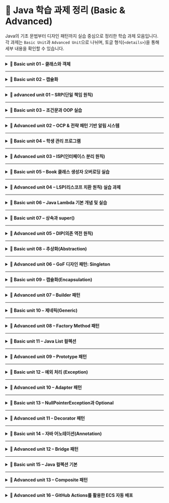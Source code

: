 # 📘 Java 학습 과제 정리 (Basic & Advanced)

Java의 기초 문법부터 디자인 패턴까지 실습 중심으로 정리한 학습 과제 모음입니다.  
각 과제는 `Basic Unit`과 `Advanced Unit`으로 나뉘며, 토글 형식(`<details>`)을 통해 세부 내용을 확인할 수 있습니다.

---

<details>
<summary><strong>📘 Basic unit 01 – 클래스와 객체</strong></summary>

<br>

## 1. 클래스 와 객체

## 🧑‍💻 **과제 개요**

- **주제**: "간단한 도서 관리 시스템(Book Management System)" 만들기

---

## 📚 **과제 상세 내용**

### 1️⃣ 기본 클래스 설계

아래 클래스들을 설계하고 구현합니다.

### ✅ `Book` 클래스

- **필드**
    - `String title`
    - `String author`
    - `String isbn`
    - `boolean isBorrowed`
- **메서드**
    - 생성자
    - `borrowBook()` — 대여 처리
    - `returnBook()` — 반납 처리
    - `toString()` — 책 정보 문자열 반환

---

### ✅ `Member` 클래스

- **필드**
    - `String name`
    - `String memberId`
    - `ArrayList<Book> borrowedBooks`
- **메서드**
    - 생성자
    - `borrow(Book book)` — 책 대여
    - `returnBook(Book book)` — 책 반납
    - `listBorrowedBooks()` — 대여 중인 책 목록 출력

---

### ✅ `Library` 클래스

- **필드**
    - `ArrayList<Book> books`
    - `ArrayList<Member> members`
- **메서드**
    - `addBook(Book book)`
    - `addMember(Member member)`
    - `findBookByTitle(String title)`
    - `listAllBooks()`
    - `listAvailableBooks()`

</details>

---

<details>
<summary><strong>📘 Basic unit 02 – 캡슐화</strong></summary>

<br>

## 🟢 문제 1: 기본 캡슐화 연습

### 💬 문제

`Account` 클래스를 작성하세요.

- **필드** *(모두 private)*
  - `String accountNumber`
  - `String ownerName`
  - `double balance`
- **메서드**
  - `deposit(double amount)` — 입금
  - `withdraw(double amount)` — 출금
  - `printAccountInfo()` — 계좌 정보 출력

### ✅ 요구사항

- 외부에서 `balance` 값을 직접 변경할 수 없도록 하고, 반드시 `deposit()`과 `withdraw()`를 통해서만 변경하도록 설계하세요.
- 잔액이 부족할 때 출금이 불가능하도록 처리하세요.
- 실행해볼 수 있는 `Main` 메소드 (`AccountProcessor` 클래스)를 만드세요.

---

## 🟠 문제 2: 캡슐화 심화

### 💬 문제

`Employee` 클래스를 작성하세요.

- **필드** *(모두 private)*
  - `String name`
  - `double salary`
  - `String department`
- **메서드**
  - 생성자
  - Getter (모든 필드)
  - Setter (`salary`는 Setter 제공하지 않음)
  - `changeDepartment(String newDepartment)` — 부서 변경

### ✅ 요구사항

- `salary`는 외부에서 수정할 수 없도록 하고, 읽기만 가능하게 하세요.
- 부서는 `changeDepartment()` 메서드를 통해서만 변경할 수 있도록 설계하세요.
- 실행해볼 수 있는 `Main` 메소드 (`EmployeeProcessor` 클래스)를 만드세요.

</details>

---

<details>
<summary><strong>📙 advanced unit 01 – SRP(단일 책임 원칙)</strong></summary>

<br>

## 📌 과제 개요

- **목적**: 단일 책임 원칙(Single Responsibility Principle, SRP)을 이해하고 코드에 적용
- **언어**: Java (다른 OOP 언어도 가능)
- **주제**: "리포트 생성 및 출력 프로그램" 개선

---

## 🎯 과제 시나리오

한 회사에서 간단한 보고서(Report)를 작성하고 출력하는 프로그램을 개발했습니다.  
그러나 처음 작성된 코드는 **단일 클래스가 여러 가지 역할**을 동시에 하고 있어 유지보수와 확장에 어려움이 있습니다.

---

## ⚠️ 초기 코드

```java
public class Report {
    private String title;
    private String content;

    public Report(String title, String content) {
        this.title = title;
        this.content = content;
    }

    public void printReport() {
        System.out.println("Title: " + title);
        System.out.println("Content: " + content);
    }

    public void saveToFile(String fileName) {
        try {
            java.io.FileWriter writer = new java.io.FileWriter(fileName);
            writer.write("Title: " + title + "\n");
            writer.write("Content: " + content + "\n");
            writer.close();
        } catch (Exception e) {
            e.printStackTrace();
        }
    }
}
```

---

## 🔍 문제점

* `Report` 클래스가 다음 역할을 **모두** 수행하고 있음:

  * 데이터 관리 (제목, 내용)
  * 보고서 출력
  * 파일 저장
* 이로 인해 **단일 책임 원칙 위배**:

  * 변경 사항이 생길 때마다 **한 클래스에 여러 이유로 수정**이 필요함
  * 출력 방식이 바뀌거나, 저장 방식이 바뀌면 Report 자체를 수정해야 함

</details>

---

<details>
<summary><strong>📘 Basic unit 03 – 조건문과 OOP 실습</strong></summary>

<br>

## 🟢 과제 개요

이 과제에서는 **객체 지향 프로그래밍(OOP)의 기본 개념**과 **조건문**을 함께 연습합니다.  
학생들은 실제 객체를 설계하고, 객체의 속성과 메서드를 작성하며, 조건문을 통해 로직을 제어하는 코드를 작성하게 됩니다.

---

## 🟢 과제 시나리오

여러분은 **온라인 쇼핑몰**의 시스템을 개발하는 개발자입니다.  
쇼핑몰에는 여러 고객(`Customer`)이 있으며, 고객은 **회원 등급에 따라 할인 혜택**을 받습니다.

회원 등급은 다음과 같습니다:

- **BASIC**: 할인 없음
- **SILVER**: 5% 할인
- **GOLD**: 10% 할인

---

## 🟢 요구사항

### 1️⃣ `Customer` 클래스 작성

- **필드(속성)**:
  - `String name`
  - `String grade`
  - `int point`

- **메서드**:
  - `int calculateDiscountPrice(int price)`  
    → 입력받은 상품 가격에서 **회원 등급에 따라 할인된 가격을 반환**합니다.
  - `void showCustomerInfo()`  
    → **고객 이름, 등급, 적립 포인트를 출력**합니다.

---

### 2️⃣ 조건문 사용

- `calculateDiscountPrice()` 메서드 내부에서  
  `if-else` 조건문을 사용하여 등급에 따른 할인률을 계산합니다.

---

## 🟢 추가 과제 (선택)

- `earnPoints(int price)` 메서드를 만들어서  
  → **구매 금액의 1%를 적립 포인트로 추가**하는 기능을 구현하세요.

- 고객 등급에 따라 **추가 포인트를 더 주는 방식으로 확장**해보세요.

예:
- GOLD 등급: 기본 1% + 추가 2% → 총 3% 포인트 적립
- SILVER 등급: 기본 1% + 추가 1% → 총 2% 포인트 적립

</details>

---

<details>
<summary><strong>📙 Advanced unit 02 – OCP & 전략 패턴 기반 알림 시스템</strong></summary>

<br>

## 🧑‍💻 과제 시나리오: 알림(Notification) 시스템 설계

---

### 💡 배경

당신은 한 스타트업의 개발자입니다.  
회사에서는 다양한 방식(이메일, SMS, 앱 푸시 등)으로 사용자에게 알림을 보냅니다.  
기존에는 **이메일 알림만 존재**했지만, 앞으로는 **다양한 알림 방식이 추가될 예정**입니다.

---

## ✅ 단계별 구현

### ✅ 단계 1: 기본 구현

- `Notification` 클래스 작성
  - `send()` 메서드 구현 → `"이메일 전송 완료"` 출력
- `main()` 메서드에서 `Notification` 객체를 생성하고 `send()` 호출
  - 단일 이메일 알림 전송 기능만 포함

---

### ✅ 단계 2: 새로운 요구사항 추가

- 마케팅 팀 요청으로 **SMS 알림 기능을 추가**
- 기존 코드를 **최대한 수정하지 않고** 기능 확장
- 🔑 **힌트**: OCP(Open-Closed Principle) 원칙 적용 → 기존 클래스는 그대로 두고 새로운 클래스를 추가하여 확장

---

### ✅ 단계 3: 인터페이스/추상 클래스 도입

- `Notification` 인터페이스(또는 추상 클래스)를 정의
  - `send()` 메서드 선언
- 하위 구현 클래스 작성:
  - `EmailNotification`
  - `SMSNotification`
- `main()` 메서드에서 `Notification` 타입으로 객체를 생성해 호출
  - → **알림 방식이 유연하게 교체 가능**

---

### ✅ 단계 4: 추가 확장

- `PushNotification` 클래스 추가
- 클라이언트 코드에서 **알림 방식을 조합**하여 여러 방식으로 전송 가능하도록 구현

예:
```java
List<Notification> notifications = List.of(
    new EmailNotification(),
    new SMSNotification(),
    new PushNotification()
);

for (Notification n : notifications) {
    n.send();
}
```

---

### ✅ ✨ 보너스 미션: 전략 패턴(Strategy Pattern) 적용

* 알림 전송 방식을 **전략 패턴으로 설계**
* `NotificationSender` 클래스가 전략(`Notification` 인터페이스 구현체)을 받아서 실행

예:

```java
public class NotificationSender {
    private Notification strategy;

    public NotificationSender(Notification strategy) {
        this.strategy = strategy;
    }

    public void execute() {
        strategy.send();
    }
}
```

* 이렇게 하면 실행 시점에 전략을 바꾸는 유연한 알림 시스템을 만들 수 있습니다.

</details>

---

<details>
<summary><strong>📘 Basic unit 04 – 학생 관리 프로그램</strong></summary>

<br>

## 📝 과제: 학생 관리 프로그램 만들기

---

### 📄 과제 내용

1. `Student` 클래스를 작성하세요.

- **속성**:
  - `String name`
  - `int score`

- **메서드**:
  - `void printInfo()` — 학생의 점수를 출력
  - `boolean getHighScore()` — 점수가 90점 이상이면 true 반환

---

2. `Main` 클래스에서 다음 작업을 수행하세요.

- `Student` 객체 5개 이상 생성
- `ArrayList<Student>`에 추가
- `for` 반복문으로 모든 학생의 정보를 출력

---

3. 평균 점수 구하기

- 모든 학생의 평균 점수를 구하고 출력하세요.

---

4. 🔁 선택 과제 (optional)

- `getHighScore()`를 활용해 90점 이상 학생만 출력하기
- 학생을 **점수 순서대로 정렬**하여 출력하기
- `Scanner`를 사용하여 **사용자로부터 학생 정보 입력받기** 기능 추가

</details>

---

<details>
<summary><strong>📙 Advanced unit 03 – ISP(인터페이스 분리 원칙)</strong></summary>

<br>

## 💡 과제 시나리오

### 🔌 배경

당신은 **스마트 홈 시스템**을 개발 중입니다.  
여러 기기(에어컨, 세탁기, 냉장고, 조명 등)가 하나의 공통 인터페이스를 구현하도록 설계되어 있습니다.

```java
public interface SmartDevice {
    void turnOn();
    void turnOff();
    void setTemperature(int temp);
    void setTimer(int seconds);
    void playMusic(String song);
}
````

---

### ⚠️ 문제점

* 모든 기기에 `setTemperature()`와 `playMusic()` 기능이 필요하지 않음
* 예: **조명은 온도 조절/음악 재생 불필요**
* 따라서 이 인터페이스는 **ISP(Interface Segregation Principle)** 를 위반하고 있음

---

## 🛠️ 과제 내용

### 1️⃣ 기존 인터페이스 분석

* 위 인터페이스가 **왜 ISP를 위반하는지** 이유를 문서화하세요.
* 필요하지 않은 기능을 강제로 구현하게 만드는 것이 왜 문제가 되는지 정리

---

### 2️⃣ 인터페이스 재설계

* 기능별로 **작은 인터페이스**로 분리

예시:

```java
public interface PowerControllable {
    void turnOn();
    void turnOff();
}

public interface TemperatureControllable {
    void setTemperature(int temp);
}

public interface MusicPlayable {
    void playMusic(String song);
}

public interface TimerControllable {
    void setTimer(int seconds);
}
```

---

### 3️⃣ 구체 클래스 구현

아래 세 기기를 구현하고, **필요한 인터페이스만 구현**하도록 작성하세요:

* `Light` 클래스 → `PowerControllable`만 구현
* `AirConditioner` 클래스 → `PowerControllable`, `TemperatureControllable`
* `SmartSpeaker` 클래스 → `PowerControllable`, `MusicPlayable`

> 각 클래스에서 필요 없는 기능을 포함하지 않도록 인터페이스를 분리하여 설계하세요.

</details>

---

<details>
<summary><strong>📘 Basic unit 05 – Book 클래스 생성자 오버로딩 실습</strong></summary>

<br>

## 📘 과제 제목: Book 클래스 만들기

---

### 📌 목적

- 클래스 설계
- 생성자 오버로딩 연습
- 필드 초기화 확인

---

### 🧩 요구 사항

#### ✅ 1. `Book` 클래스 정의

다음과 같은 **필드**를 갖는 `Book` 클래스를 생성하세요:

- `String title` : 책 제목
- `String author` : 저자
- `int price` : 가격

---

#### ✅ 2. 생성자 오버로딩

- **기본 생성자**  
  → 제목, 저자, 가격을 `"제목 없음"`, `"저자 미상"`, `0`으로 초기화

- **매개변수 2개 생성자**  
  → 제목과 저자를 받아 초기화하고 가격은 `0`으로 설정

- **매개변수 3개 생성자**  
  → 모든 필드를 전달받아 초기화

---

#### ✅ 3. 출력용 메서드

- `void printInfo()` 메서드를 작성하세요.  
  → 다음 형식으로 출력되도록 구현:
```

제목: OOO / 저자: OOO / 가격: OOO원

````

</details>

---

<details>
<summary><strong>📙 Advanced unit 04 – LSP(리스코프 치환 원칙) 실습 과제</strong></summary>

<br>

## ✨ 실습 과제

---

### ✅ 문제 1: `Rectangle`과 `Square` 설계하기

1. `Shape`라는 추상 클래스를 작성하세요.

- 추상 메서드: `int getArea()`

2. `Rectangle` 클래스를 작성하세요.

- 속성: `width`, `height`
- 메서드:
  - `setWidth(int width)`
  - `setHeight(int height)`
  - `getArea()`

3. `Square` 클래스를 작성하세요.

- `Rectangle` 클래스를 **상속**
- `setWidth()`와 `setHeight()`를 **재정의**
  - 항상 **가로 = 세로**가 되도록 설정

4. `Main` 클래스에서 실험 코드 작성:

```java
Rectangle rect = new Square();
rect.setWidth(5);
rect.setHeight(10);
System.out.println(rect.getArea());
````

* ❓ 예상한 넓이와 실제 출력된 넓이가 왜 다른지 설명하세요.

---

### ✅ 문제 2: LSP 위반 분석하기

* 위 코드에서 발생한 문제를 **분석**하세요.
* ❓ `Square`가 `Rectangle`을 상속받으면 안 되는 이유는?
* ❓ 리스코프 치환 원칙(LSP)의 관점에서 **위반된 부분은 무엇인가요?**

---

### ✅ 문제 3: 설계를 개선하기

* `Square`가 `Rectangle`을 **상속받지 않도록 변경**

* `Rectangle`, `Square` 모두 **`Shape`를 직접 상속**하도록 변경

* 각각의 클래스에서 `getArea()`를 올바르게 구현

* `Main` 클래스에서 `Shape[]` 또는 `List<Shape>`에
  `Rectangle`, `Square` 객체를 담고 **반복문으로 넓이 출력**

* ❓ 개선된 설계가 어떻게 **LSP를 만족**하게 되었는지 설명하세요.

</details>

---

<details>
<summary><strong>📘 Basic unit 06 – Java Lambda 기본 개념 및 실습</strong></summary>

<br>

## 💡 Java Lambda란?

**람다(Lambda Expression)**는 간단한 "익명 함수"를 표현하는 문법입니다.  
Java 8부터 도입되었으며, 주로 아래의 목적을 위해 사용됩니다:

- 불필요한 익명 클래스 제거
- 코드 간결화
- 컬렉션/스트림 처리 간편화

---

## ✍️ 기본 문법

```java
(매개변수) -> { 실행문 }
````

### ✅ 예제 1: 간단한 함수

```java
(x, y) -> x + y
```

### ✅ 예제 2: 매개변수 하나

```java
n -> n * n
```

(괄호 생략 가능)

### ✅ 예제 3: 블록 형태

```java
(x, y) -> {
    int sum = x + y;
    return sum;
}
```

---

## 🧩 클래스 vs Lambda 비교

### <클래스 방식>

```java
public class Calculator {
    public static int add(int x, int y) {
        return x + y;
    }

    public static void main(String[] args) {
        int result = add(5, 3);
        System.out.println("5 + 3 = " + result);
    }
}
```

### \<Lambda 방식>

```java
import java.util.function.BiFunction;

public class Calculator {
    public static void main(String[] args) {
        BiFunction<Integer, Integer, Integer> add = (x, y) -> x + y;

        int result = add.apply(5, 3);
        System.out.println("5 + 3 = " + result);
    }
}
```

---

## ✅ 함수형 인터페이스

람다는 반드시 **함수형 인터페이스**와 함께 사용됩니다.

> 함수형 인터페이스: 추상 메서드가 **하나만 있는** 인터페이스
> 예: `Runnable`, `Comparator<T>`, `Function<T, R>`, `Predicate<T>`, ...

### Runnable 예제

```java
Runnable run = () -> System.out.println("Hello Lambda!");
run.run();
```

### Comparator 예제

```java
Comparator<Integer> comp = (a, b) -> a - b;
int result = comp.compare(5, 3);  // 출력: 2
```

---

## 💬 Stream과 함께 사용

```java
List<String> list = List.of("apple", "banana", "orange");

list.stream()
    .filter(s -> s.contains("a"))
    .forEach(s -> System.out.println(s));
```

---

## ✅ 문법 축약 규칙

* 매개변수 하나면 괄호 생략 가능
* 실행문 하나면 중괄호 `{}` 생략 가능
* `return`도 생략 가능

### 예시 (비교):

```java
// 익명 클래스 방식
Comparator<String> comp = new Comparator<String>() {
    public int compare(String a, String b) {
        return a.compareTo(b);
    }
};

// 람다식
Comparator<String> comp = (a, b) -> a.compareTo(b);
```

---

## 🧩 함수형 인터페이스 예시

```java
@FunctionalInterface
interface MyFunction {
    int doSomething(int x, int y);
}

// 사용 예
MyFunction add = (a, b) -> a + b;
System.out.println(add.doSomething(3, 4));  // 출력: 7
```

---

## 🧰 주요 함수형 인터페이스 (java.util.function)

| 인터페이스             | 메서드 시그니처              | 설명                      |
| ----------------- | --------------------- | ----------------------- |
| Function\<T, R>   | `R apply(T t)`        | 입력 T → 출력 R             |
| Consumer<T>       | `void accept(T t)`    | 입력만 있고 출력 없음            |
| Supplier<T>       | `T get()`             | 입력 없이 T를 반환             |
| Predicate<T>      | `boolean test(T t)`   | 조건 판별                   |
| UnaryOperator<T>  | `T apply(T t)`        | T → T (Function 특수화)    |
| BinaryOperator<T> | `T apply(T t1, T t2)` | T, T → T (Function 특수화) |

---

## 🧪 실습 예제

### ✅ 1. Runnable - 쓰레드 실행 간단화

```java
public class LambdaExample1 {
    public static void main(String[] args) {
        Runnable r1 = new Runnable() {
            public void run() {
                System.out.println("Thread 1 실행");
            }
        };

        Runnable r2 = () -> System.out.println("Thread 2 실행");

        new Thread(r1).start();
        new Thread(r2).start();
    }
}
```

---

### ✅ 2. Comparator - 리스트 정렬

```java
import java.util.*;

public class LambdaExample2 {
    public static void main(String[] args) {
        List<String> names = Arrays.asList("Kim", "Lee", "Park", "Choi");

        names.sort((a, b) -> a.length() - b.length());

        names.forEach(System.out::println);
    }
}
```

---

### ✅ 3. Consumer - forEach로 출력

```java
import java.util.function.Consumer;
import java.util.Arrays;
import java.util.List;

public class LambdaExample3 {
    public static void main(String[] args) {
        List<Integer> nums = Arrays.asList(10, 20, 30);

        Consumer<Integer> printNum = n -> System.out.println("값: " + n);

        nums.forEach(printNum);
    }
}
```

---

### ✅ 4. Predicate - 조건 필터링

```java
import java.util.function.Predicate;
import java.util.Arrays;
import java.util.List;

public class LambdaExample4 {
    public static void main(String[] args) {
        List<String> names = Arrays.asList("apple", "banana", "avocado", "grape");

        Predicate<String> startsWithA = s -> s.startsWith("a");

        names.stream()
            .filter(startsWithA)
            .forEach(System.out::println); // 출력: apple, avocado
    }
}
```

---

### ✅ 5. Function - 변환 후 출력

```java
import java.util.function.Function;
import java.util.Arrays;
import java.util.List;

public class LambdaExample5 {
    public static void main(String[] args) {
        List<String> list = Arrays.asList("one", "two", "three");

        Function<String, Integer> lengthFunction = s -> s.length();

        list.stream()
            .map(lengthFunction)
            .forEach(System.out::println); // 출력: 3, 3, 5
    }
}
```

---

## ⚠️ 주의사항

* 람다는 반드시 추상 메서드가 **1개뿐인 인터페이스(@FunctionalInterface)** 에서만 사용 가능
* 상태 없는(stateless) 방식으로 사용하는 것이 바람직
* Checked Exception은 람다 내부에서 반드시 **try-catch 처리하거나 throws** 해야 함

</details>

---

<details>
<summary><strong>📘 Basic unit 07 – 상속과 super()</strong></summary>

<br>

## 📁 예제 구조 요약

- **부모 클래스**: `Person`
- **자식 클래스 1**: `Student`
- **자식 클래스 2**: `Worker`
- 메인 클래스에서 각 객체를 생성하고, 상속된 메서드와 고유 메서드를 호출

---

## 💡 클래스 설계

### 1. `Person` 클래스 (부모)

```java
public class Person {
    String name;
    int age;

    public Person(String name, int age) {
        this.name = name;
        this.age = age;
    }

    public void introduce() {
        System.out.println("안녕하세요, 저는 " + name + "이고 나이는 " + age + "살입니다.");
    }
}
```

---

### 2. `Student` 클래스 (자식)

```java
public class Student extends Person {
    String school;

    public Student(String name, int age, String school) {
        super(name, age); // 부모 생성자 호출
        this.school = school;
    }

    public void study() {
        System.out.println(name + "은(는) " + school + "에서 공부하고 있습니다.");
    }
}
```

---

### 3. `Worker` 클래스 (자식)

```java
public class Worker extends Person {
    String company;

    public Worker(String name, int age, String company) {
        super(name, age);
        this.company = company;
    }

    public void work() {
        System.out.println(name + "은(는) " + company + "에서 일하고 있습니다.");
    }
}
```

---

### 4. `Main` 클래스에서 객체 생성 및 실행

```java
public class Main {
    public static void main(String[] args) {
        Student s = new Student("지민", 20, "서울대학교");
        Worker w = new Worker("민수", 30, "카카오");

        s.introduce(); // Person 클래스 메서드
        s.study();     // Student 클래스 메서드

        System.out.println();

        w.introduce(); // Person 클래스 메서드
        w.work();      // Worker 클래스 메서드
    }
}
```

---

## 🖥️ 실행 결과

```bash
안녕하세요, 저는 지민이고 나이는 20살입니다.
지민은(는) 서울대학교에서 공부하고 있습니다.

안녕하세요, 저는 민수이고 나이는 30살입니다.
민수은(는) 카카오에서 일하고 있습니다.
```

---

## 🎯 연습 포인트

* `super()`를 통한 생성자 호출
* 상속된 메서드(`introduce`) 사용
* 자식 클래스 고유 메서드 호출
* 객체 다형성 연습 (업캐스팅/다운캐스팅 추가 가능)

</details>

---


<details>
<summary><strong>📙 Advanced unit 05 – DIP(의존 역전 원칙)</strong></summary>

<br>

# 📘 DIP 과제 : 결제 시스템 설계

---

## 🎯 과제 목표

- DIP(Dependency Inversion Principle)를 통해 결제 시스템의 유연성과 확장성을 확보한다.
- 추상화된 인터페이스를 중심으로 고수준 모듈이 저수준 모듈에 의존하지 않도록 설계한다.
- DIP를 통해 **“카드 → 계좌 → 포인트” 등 다양한 결제 수단을 플러그인처럼 교체 가능하게** 설계해본다.

---

## 🧾 과제 시나리오

당신은 쇼핑몰의 **결제 시스템**을 개발하고 있습니다. 기본적으로 **신용카드 결제**를 지원하며, 추후에 **계좌이체, 포인트 결제, 가상화폐 결제** 등을 추가할 수 있어야 합니다.

---

## ❌ Step 1: DIP를 위반한 결제 시스템 작성

```java
public class CardPayment {
    public void pay(int amount) {
        System.out.println("카드로 " + amount + "원 결제합니다.");
    }
}

public class OrderService {
    private CardPayment cardPayment = new CardPayment();

    public void checkout(int amount) {
        cardPayment.pay(amount);
    }
}
```

### 🔍 문제점

* `OrderService`는 `CardPayment`에 직접 의존하므로 다른 결제수단으로 확장하거나 교체하기 어려움
* DIP 위반 구조

---

## ✅ Step 2: DIP 적용하여 리팩토링

### 리팩토링 요구사항

1. **`Payment` 인터페이스**를 생성하세요.
2. `CardPayment`, `BankTransfer`, `PointPayment` 클래스는 `Payment` 인터페이스를 구현하도록 하세요.
3. `OrderService`는 `Payment` 인터페이스에만 의존하도록 변경하고, 생성자 주입을 통해 의존성을 주입받도록 하세요.

### 기대 예시

```java
public interface Payment {
    void pay(int amount);
}

public class CardPayment implements Payment {
    public void pay(int amount) {
        System.out.println("카드로 " + amount + "원 결제합니다.");
    }
}

public class PointPayment implements Payment {
    public void pay(int amount) {
        System.out.println("포인트로 " + amount + "원 결제합니다.");
    }
}

public class OrderService {
    private final Payment payment;

    public OrderService(Payment payment) {
        this.payment = payment;
    }

    public void checkout(int amount) {
        payment.pay(amount);
    }
}
```

---

## 🧪 Step 3: 테스트 코드

```java
public class Main {
    public static void main(String[] args) {
        Payment card = new CardPayment();
        Payment point = new PointPayment();

        OrderService order1 = new OrderService(card);
        order1.checkout(10000);

        OrderService order2 = new OrderService(point);
        order2.checkout(5000);
    }
}
```

</details>

---

<details>
<summary><strong>📘 Basic unit 08 – 추상화(Abstraction)</strong></summary>

<br>

## 🧠 추상화(Abstraction)란?

### 📌 개념

**추상화란** 복잡한 내부 구현을 숨기고, **중요한 기능만을 외부에 드러내는 객체지향 설계 원칙**입니다.  
사용자는 *어떻게 동작하는지*보다는 *무엇을 할 수 있는지*에 집중할 수 있게 됩니다.

> "무엇을 할 수 있는지 정의하고, 어떻게 동작하는지는 숨긴다."

### 📎 Java에서 추상화 구현 방법

1. **추상 클래스 (`abstract class`)** – 일부 구현 가능, 상속 후 확장
2. **인터페이스 (`interface`)** – 구현 없이 계약(기능 정의)만, 다중 구현 가능

---

## ✅ 추상 클래스 예시

```java
abstract class Animal {
    abstract void makeSound();

    void sleep() {
        System.out.println("Animal is sleeping...");
    }
}

class Dog extends Animal {
    @Override
    void makeSound() {
        System.out.println("Woof!");
    }
}
````

---

## ✅ 인터페이스 예시

```java
interface Flyable {
    void fly();
}

class Airplane implements Flyable {
    @Override
    public void fly() {
        System.out.println("Airplane is flying!");
    }
}
```

---

## 🧪 추상화의 장점

| 장점      | 설명                        |
| ------- | ------------------------- |
| 코드 구조화  | 인터페이스를 통한 일관된 규약 제공       |
| 유지보수성   | 구현체만 교체하면 기능 확장 가능        |
| 다형성과 결합 | 다양한 구현체를 동일한 방식으로 다룰 수 있음 |

---

## 💻 코딩 과제

### 🎯 과제 1: `Shape` 추상 클래스

```java
abstract class Shape {
    abstract double area();
}

class Rectangle extends Shape {
    private double width;
    private double height;

    Rectangle(double w, double h) {
        this.width = w;
        this.height = h;
    }

    double area() {
        return width * height;
    }
}

class Circle extends Shape {
    private double radius;

    Circle(double r) {
        this.radius = r;
    }

    double area() {
        return Math.PI * radius * radius;
    }
}

public class Main {
    public static void main(String[] args) {
        Shape s1 = new Rectangle(4, 5);
        Shape s2 = new Circle(3);

        System.out.println(s1.area());
        System.out.println(s2.area());
    }
}
```

---

### 🎯 과제 2: `Payment` 인터페이스

```java
interface Payment {
    void pay(int amount);
}

class CreditCardPayment implements Payment {
    public void pay(int amount) {
        System.out.println("Credit card paid: " + amount);
    }
}

class KakaoPay implements Payment {
    public void pay(int amount) {
        System.out.println("KakaoPay paid: " + amount);
    }
}

public class Main {
    public static void main(String[] args) {
        Payment method;

        method = new CreditCardPayment();
        method.pay(5000);

        method = new KakaoPay();
        method.pay(7000);
    }
}
```

---

## 🔚 정리

* **추상화는 중요한 것만 외부에 보여줌**
* **추상 클래스는 공통 로직 + 템플릿 제공**
* **인터페이스는 동작 계약을 정의하고 구현은 다양한 방식으로 가능**

</details>

---

<details>
<summary><strong>📙 Advanced unit 06 – GoF 디자인 패턴: Singleton</strong></summary>

<br>

## 📖 GoF 디자인 패턴이란?

GoF(Gang of Four) 디자인 패턴은 소프트웨어 설계에서 자주 반복되는 문제를 해결하기 위한 **23가지 설계 패턴**을 체계화한 것입니다.

> 출처: 『Design Patterns: Elements of Reusable Object-Oriented Software (1994)』

---

## 🧱 패턴 분류

### 1. 생성(Creational) 패턴
- Singleton, Factory Method, Abstract Factory, Builder, Prototype

### 2. 구조(Structural) 패턴
- Adapter, Bridge, Composite, Decorator, Facade, Flyweight, Proxy

### 3. 행위(Behavioral) 패턴
- Observer, Strategy, Command, Iterator, Mediator, Memento, State, Template Method, Chain of Responsibility, Visitor, Interpreter

---

## 🧭 Singleton 패턴이란?

### 🔹 정의
- 하나의 인스턴스만 생성하고, 어디서든 동일한 객체를 사용할 수 있도록 보장하는 패턴

### 🔹 사용 예
- 설정 관리, 로그 시스템, DB 연결 관리, 캐시 등

---

## ✅ 1. Lazy Initialization (기본 구현)

```java
public class Singleton {
    private static Singleton instance;

    private Singleton() {}

    public static Singleton getInstance() {
        if (instance == null) {
            instance = new Singleton();
        }
        return instance;
    }
}
````

⚠️ 멀티스레드 환경에서는 인스턴스가 2개 생성될 수 있음

---

## ✅ 2. Synchronized 방식

```java
public class Singleton {
    private static Singleton instance;

    private Singleton() {}

    public static synchronized Singleton getInstance() {
        if (instance == null) {
            instance = new Singleton();
        }
        return instance;
    }
}
```

✅ 스레드 안전 / ⚠️ 성능 저하 우려

---

## ✅ 3. Double-Checked Locking

```java
public class Singleton {
    private static volatile Singleton instance;

    private Singleton() {}

    public static Singleton getInstance() {
        if (instance == null) {
            synchronized(Singleton.class) {
                if (instance == null) {
                    instance = new Singleton();
                }
            }
        }
        return instance;
    }
}
```

✅ 성능 + 스레드 안전 모두 만족
🔍 `volatile`: 중간 생성 상태에서 노출 방지

---

## ✅ 4. 내부 정적 클래스 (Lazy Holder Idiom)

```java
public class Singleton {
    private Singleton() {}

    private static class Holder {
        private static final Singleton INSTANCE = new Singleton();
    }

    public static Singleton getInstance() {
        return Holder.INSTANCE;
    }
}
```

✅ 가장 안전하고 효율적인 방식
✅ Lazy Loading, 성능 우수

---

## 🧪 테스트 코드

```java
public class Main {
    public static void main(String[] args) {
        Singleton a = Singleton.getInstance();
        Singleton b = Singleton.getInstance();

        System.out.println(a == b);  // true
    }
}
```

---

## 🔚 요약

| 방식                     | 스레드 안전 | 성능 | 권장 여부 |
| ---------------------- | ------ | -- | ----- |
| Lazy 초기화               | ❌      | ✅  | ❌     |
| synchronized 메서드       | ✅      | ❌  | ⚠️    |
| Double-Checked Locking | ✅      | ✅  | ✅     |
| 내부 정적 클래스              | ✅      | ✅  | ✅👍   |

</details>

---

<details>
<summary><strong>📘 Basic unit 09 – 캡슐화(Encapsulation)</strong></summary>

<br>

## 🔐 캡슐화(Encapsulation)란?

### ✅ 정의

Java에서 **캡슐화**는 클래스의 **필드(멤버 변수)**를 `private`으로 선언하여 **외부에서 직접 접근하지 못하게 막고**, **public getter/setter 메서드**를 통해 간접적으로 접근하도록 만드는 것을 말합니다.

> ➤ 핵심은 "정보 은닉 (Information Hiding)"  
> ➤ 데이터를 보호하고, 객체가 스스로 자신의 상태를 관리하도록 합니다.

---

## 🧪 실습 예제: `Student` 클래스 만들기

### 🎯 목표

- 필드에 직접 접근하지 않고 메서드로만 접근하도록 설계
- 유효성 검사 포함한 setter 메서드 활용

### 📄 `Student.java`

```java
public class Student {
    private String name;
    private int score;

    public Student(String name, int score) {
        this.name = name;
        setScore(score);
    }

    public String getName() {
        return name;
    }

    public int getScore() {
        return score;
    }

    public void setScore(int score) {
        if (score >= 0 && score <= 100) {
            this.score = score;
        } else {
            System.out.println("점수는 0 ~ 100 사이여야 합니다.");
        }
    }

    public void printInfo() {
        System.out.println("이름: " + name + ", 점수: " + score);
    }
}
````

---

### 📄 `Main.java`

```java
public class Main {
    public static void main(String[] args) {
        Student s1 = new Student("홍길동", 85);
        s1.printInfo();

        s1.setScore(95);
        s1.printInfo();

        s1.setScore(150);  // 유효성 검사 실패
    }
}
```

---

## 🔍 요약 정리

| 항목              | 설명            |
| --------------- | ------------- |
| `private`       | 외부에서 직접 접근 방지 |
| `getter/setter` | 안전한 접근 수단 제공  |
| 유효성 검사          | 무결성 유지 가능     |
| `printInfo()`   | 외부 출력 메서드 제공  |

---

## 🧩 연습 과제

1. `grade` 필드를 추가하고 1\~6만 허용하도록 설정
2. 점수를 기준으로 `"A"`, `"B"`, `"C"` 등의 등급을 반환하는 `getGradeLevel()` 메서드 작성
3. 여러 학생을 리스트에 담고 반복 출력

</details>

---

<details>
<summary><strong>📙 Advanced unit 07 – Builder 패턴</strong></summary>

<br>

## 🧱 Builder 디자인 패턴이란?

### ✅ 정의

**Builder 패턴**은 복잡한 객체의 생성 과정을 단계별로 분리하여,  
**객체 생성 로직을 캡슐화**하고 **가독성과 유연성**을 향상시키는 생성(Creational) 디자인 패턴입니다.

---

## 🎯 사용 시점

- 생성자의 매개변수가 많을 때 (가독성 저하 방지)
- 선택 필드가 다양하게 조합될 수 있을 때
- 불변 객체를 생성하고 싶을 때

---

## 📦 예제: `User` 클래스 Builder 적용

```java
public class User {
    private final String name;
    private final String email;
    private final int age;
    private final String address;

    private User(UserBuilder builder) {
        this.name = builder.name;
        this.email = builder.email;
        this.age = builder.age;
        this.address = builder.address;
    }

    public static class UserBuilder {
        private final String name;
        private final String email;
        private int age;
        private String address;

        public UserBuilder(String name, String email) {
            this.name = name;
            this.email = email;
        }

        public UserBuilder age(int age) {
            this.age = age;
            return this;
        }

        public UserBuilder address(String address) {
            this.address = address;
            return this;
        }

        public User build() {
            return new User(this);
        }
    }
}
````

---

### 🚀 사용 예

```java
public class Main {
    public static void main(String[] args) {
        User user1 = new User.UserBuilder("홍길동", "hong@example.com")
                            .age(30)
                            .address("서울시 강남구")
                            .build();

        System.out.println(user1.getName());
        System.out.println(user1.getEmail());
    }
}
```

---

## 🧠 Builder 패턴의 장점

| 장점       | 설명              |
| -------- | --------------- |
| 가독성      | 메서드 체이닝으로 읽기 쉬움 |
| 불변성      | 생성 후 변경 불가      |
| 선택 필드 처리 | 필수/선택 필드 구분 가능  |
| 오버로딩 해결  | 매개변수 수 증가 문제 해소 |

---

## 🧪 Builder 패턴 실습 과제

### 🟢 과제 1: `Computer` 클래스

* 필수: `cpu`, `ram`
* 선택: `storage`, `graphicsCard`, `wifiEnabled`

```java
Computer comp = new Computer.Builder("Intel i7", "16GB")
                    .storage("1TB SSD")
                    .graphicsCard("RTX 4060")
                    .wifiEnabled(true)
                    .build();
```

---

### 🔴 과제 2: `Meal` 클래스

* 필수: `mainDish`, `calories`
* 선택: `sideDish`, `drink`, `dessert`, `note`
* `describe()` 메서드로 출력

```java
Meal breakfast = new Meal.Builder("오트밀", 350)
                      .sideDish("바나나")
                      .drink("두유")
                      .note("아침은 포만감 위주")
                      .build();

breakfast.describe();
```

---

## 📌 참고 팁

* Lombok의 `@Builder`도 가능하지만 직접 구현 추천
* 실무에서 자주 사용됨 (특히 DTO, 설정 객체 등)

</details>

---

<details>
<summary><strong>📘 Basic unit 10 – 제네릭(Generic)</strong></summary>

<br>

## 📌 1. 제네릭이란?

> 클래스나 메서드를 정의할 때 사용할 데이터 타입을 고정하지 않고, 사용하는 시점에서 타입을 지정할 수 있는 기능

```java
List<String> list = new ArrayList<>();
````

* `List`는 제네릭 인터페이스
* `String`은 타입 매개변수 (Type Parameter)

---

## 🎯 2. 제네릭을 사용하는 이유

| 목적        | 설명                        |
| --------- | ------------------------- |
| 타입 안전성 보장 | 컴파일 시 타입 오류 방지            |
| 형변환 제거    | Object → (String) 캐스팅 불필요 |
| 재사용성 향상   | 다양한 타입을 하나의 코드로 처리 가능     |

---

## 🧪 3. 제네릭 클래스 예제

```java
public class Box<T> {
    private T item;
    public void set(T item) { this.item = item; }
    public T get() { return item; }
}
```

```java
Box<String> box = new Box<>();
box.set("Hello");
String value = box.get();  // 형변환 없이 사용 가능
```

---

## 🧪 4. 제네릭 메서드 예제

```java
public class Util {
    public static <T> void print(T value) {
        System.out.println(value);
    }
}
```

```java
Util.print("Hello");
Util.print(123);
```

---

## ⚙️ 5. 제네릭 와일드카드

| 구문              | 의미                  |
| --------------- | ------------------- |
| `<?>`           | 어떤 타입이든 허용          |
| `<? extends T>` | T의 하위 타입 허용 (상한 제한) |
| `<? super T>`   | T의 상위 타입 허용 (하한 제한) |

```java
public void printNumbers(List<? extends Number> list) { ... }
public void addIntegers(List<? super Integer> list) { ... }
```

---

## ✅ 6. 제네릭 제한사항

* 기본형 타입 사용 불가 (`List<int>` ❌ → `List<Integer>`)
* static 필드에 타입 매개변수 사용 불가
* 타입 정보는 런타임에 소거 (Type Erasure)
* `instanceof`에서 타입 매개변수 비교 불가

---

## 📚 7. 실제 컬렉션 사용 예

```java
List<String> names = new ArrayList<>();
Map<String, Integer> scores = new HashMap<>();
```

---

## 💡 8. 제네릭과 상속

```java
List<Dog> dogList = new ArrayList<>();
List<Animal> animalList = dogList; // ❌

List<? extends Animal> animalList = dogList; // ✅
```

---

## 🧾 9. 정리표

| 문법                 | 의미                 |
| ------------------ | ------------------ |
| `class Box<T>`     | 제네릭 클래스 정의         |
| `<T> T getValue()` | 제네릭 메서드 정의         |
| `<?>`              | Unbounded wildcard |
| `<? extends T>`    | 상한 제한              |
| `<? super T>`      | 하한 제한              |

---

## ✅ 1단계: 제네릭 클래스 연습

```java
public class Box<T> {
    private T item;
    public void set(T item) { this.item = item; }
    public T get() { return item; }
}

public class Main {
    public static void main(String[] args) {
        Box<String> strBox = new Box<>();
        strBox.set("Hello");
        System.out.println(strBox.get());

        Box<Integer> intBox = new Box<>();
        intBox.set(123);
        System.out.println(intBox.get());
    }
}
```

---

## ✅ 2단계: 제네릭 메서드 연습

```java
public class Util {
    public static <T> void printAll(T[] arr) {
        for (T element : arr) {
            System.out.println(element);
        }
    }
}

public class Main {
    public static void main(String[] args) {
        String[] names = {"Alice", "Bob"};
        Integer[] nums = {1, 2, 3};
        Util.printAll(names);
        Util.printAll(nums);
    }
}
```

---

## ✅ 3단계: 와일드카드 연습

```java
class Animal {
    public void sound() {
        System.out.println("동물이 소리를 냅니다.");
    }
}

class Dog extends Animal {
    public void sound() {
        System.out.println("멍멍!");
    }
}

class Cat extends Animal {
    public void sound() {
        System.out.println("야옹~");
    }
}

public class AnimalPrinter {
    public static void printAnimalList(List<? extends Animal> list) {
        for (Animal a : list) {
            a.sound();
        }
    }
}

public class Main {
    public static void main(String[] args) {
        List<Dog> dogs = List.of(new Dog(), new Dog());
        List<Cat> cats = List.of(new Cat());
        AnimalPrinter.printAnimalList(dogs);
        AnimalPrinter.printAnimalList(cats);
    }
}
```

---

## ✅ 4단계: 제네릭 + 인터페이스 활용

```java
interface Product {
    double getPrice();
}

class Book implements Product {
    public double getPrice() { return 12000.0; }
}

class Phone implements Product {
    public double getPrice() { return 999000.0; }
}

class PriceCalculator {
    public static <T extends Product> double calculateTotal(List<T> list) {
        double total = 0;
        for (T item : list) {
            total += item.getPrice();
        }
        return total;
    }
}

public class Main {
    public static void main(String[] args) {
        List<Book> books = List.of(new Book(), new Book());
        List<Phone> phones = List.of(new Phone());
        System.out.println("총 책 가격: " + PriceCalculator.calculateTotal(books));
        System.out.println("총 폰 가격: " + PriceCalculator.calculateTotal(phones));
    }
}
```

</details>

---

<details>
<summary><strong>📙 Advanced unit 08 – Factory Method 패턴</strong></summary>

<br>

## 🧠 Factory Method 패턴이란?

> 객체 생성을 서브클래스에 위임하는 디자인 패턴  
> 상위 클래스는 객체가 **무엇인지 모른 채**, 하위 클래스에서 생성 책임을 맡습니다.

---

## 🎯 사용 목적

| 목적             | 설명 |
|------------------|------|
| 객체 생성의 유연성 | 새로운 객체를 쉽게 생성할 수 있음 |
| DIP 준수         | 상위 클래스가 하위 구현에 의존하지 않음 |
| OCP 준수         | 기존 코드를 변경하지 않고 기능 확장 가능 |

---

## 📦 구조 구성 요소

```java
Product                // 제품 인터페이스
ConcreteProduct        // 실제 제품 구현체
Creator                // 팩토리 추상 클래스
ConcreteCreator        // 팩토리 구현체
````

---

## ✅ 실전 예제: 결제 시스템

### 1. `Payment` 인터페이스

```java
public interface Payment {
    void pay(int amount);
}
```

---

### 2. 구체 결제 클래스

```java
public class CardPayment implements Payment {
    public void pay(int amount) {
        double fee = amount * 0.02;
        System.out.println("카드 결제 완료. 수수료: " + fee + "원");
    }
}

public class KakaoPay implements Payment {
    public void pay(int amount) {
        double fee = 500;
        System.out.println("카카오페이 결제 완료. 수수료: " + fee + "원");
    }
}
```

---

### 3. 추상 팩토리 클래스

```java
public abstract class PaymentFactory {
    public void process(int amount) {
        Payment payment = createPayment();  // 객체 생성 책임 분리
        payment.pay(amount);
    }

    protected abstract Payment createPayment();  // 팩토리 메서드
}
```

---

### 4. 구체 팩토리 클래스

```java
public class CardPaymentFactory extends PaymentFactory {
    protected Payment createPayment() {
        return new CardPayment();
    }
}

public class KakaoPayFactory extends PaymentFactory {
    protected Payment createPayment() {
        return new KakaoPay();
    }
}
```

---

### 5. 클라이언트 코드

```java
public class Main {
    public static void main(String[] args) {
        PaymentFactory factory1 = new CardPaymentFactory();
        factory1.process(10000);

        PaymentFactory factory2 = new KakaoPayFactory();
        factory2.process(10000);
    }
}
```

---

## 📋 실행 결과

```
카드 결제 완료. 수수료: 200.0원
카카오페이 결제 완료. 수수료: 500.0원
```

---

## 💡 핵심 요약

| 항목     | 설명                                           |
| ------ | -------------------------------------------- |
| 핵심 메서드 | `protected abstract Payment createPayment()` |
| 역할 분리  | 객체 생성 vs 비즈니스 로직 실행 분리                       |
| 확장성    | 새로운 클래스만 추가하면 기능 확장 가능                       |

---

## 🎓 과제: 알림 시스템 – Notification Factory

### 📌 목표

* **SMS, Email, Slack** 각각의 전송 로직을 가지는 `Notification` 객체를 설계
* 팩토리 메서드로 적절한 알림 객체를 생성
* 클라이언트는 `NotificationFactory`만 이용해 전송 처리

### 예시 구조

```java
interface Notification {
    void notify(String msg);
}

class EmailNotification implements Notification { ... }
class SmsNotification implements Notification { ... }
class SlackNotification implements Notification { ... }

abstract class NotificationFactory {
    public void send(String msg) {
        Notification notification = createNotification();
        notification.notify(msg);
    }
    protected abstract Notification createNotification();
}

class EmailNotificationFactory extends NotificationFactory { ... }
class SmsNotificationFactory extends NotificationFactory { ... }
// 등등
```

> 이 구조를 통해 **새로운 알림 방식이 추가되어도 클라이언트는 그대로 유지**됩니다.

</details>

---

<details>
<summary><strong>📘 Basic unit 11 – Java List 컬렉션</strong></summary>

<br>

### Java에서 `List`란?

Java에서 `List`는 **순서가 있는 데이터 집합을 저장**하는 컬렉션 인터페이스입니다.  
중복 요소를 허용하며, 인덱스를 기반으로 요소에 접근할 수 있습니다.

---

### 주요 특징

- **순서 유지**: 삽입된 순서를 그대로 유지
- **중복 허용**: 동일한 값 여러 번 저장 가능
- **인덱스 접근**: `list.get(index)`로 접근

---

### 대표 구현 클래스

| 클래스명 | 특징 |
|----------|------|
| `ArrayList` | 배열 기반, 빠른 조회, 느린 삽입/삭제 |
| `LinkedList` | 연결 리스트 기반, 빠른 삽입/삭제, 느린 조회 |

---

### ✅ 기본 사용 예시

```java
import java.util.*;

public class ListExample {
    public static void main(String[] args) {
        List<String> fruits = new ArrayList<>();

        fruits.add("Apple");
        fruits.add("Banana");
        fruits.add("Cherry");

        System.out.println("과일 목록: " + fruits.get(0));

        fruits.remove("Banana");
        fruits.add(1, "Mango");

        System.out.println("수정된 목록: " + fruits);
        System.out.println("첫 번째 과일: " + fruits.get(0));

        // 숙제: for문으로 리스트 조회
        for (String fruit : fruits) {
            System.out.println("과일: " + fruit);
        }
    }
}
````

---

## 🧪 과제 1: 학생 이름 목록 다루기

**요구사항:**

1. 학생 이름 5명 이상 추가
2. 특정 학생 이름 삭제
3. 인덱스 기반 조회
4. 전체 목록 출력

```java
import java.util.*;

public class StudentListManager {
    public static void main(String[] args) {
        List<String> students = new ArrayList<>(List.of("Alice", "Bob", "Charlie", "David", "Eve"));

        students.remove("Charlie");

        System.out.println("전체 학생 목록: " + students);
        System.out.println("인덱스 1번 학생: " + students.get(1));
    }
}
```

---

## 🧪 과제 2: 숫자 리스트 최대/최소값

**요구사항:**

1. 정수 10개 저장
2. 최대값, 최소값 출력
3. 오름차순 정렬 후 출력

```java
import java.util.*;

public class NumberAnalyzer {
    public static void main(String[] args) {
        List<Integer> numbers = new ArrayList<>(List.of(5, 3, 8, 2, 9, 1, 6, 7, 4, 0));

        int max = Collections.max(numbers);
        int min = Collections.min(numbers);

        System.out.println("최대값: " + max);
        System.out.println("최소값: " + min);

        Collections.sort(numbers);
        System.out.println("정렬된 리스트: " + numbers);
    }
}
```

---

## 🧪 과제 3: 사용자 입력 리스트 구성

**요구사항:**

* Scanner로 사용자에게 과일 이름 5개를 입력받아 리스트 구성 후 출력

```java
import java.util.*;

public class FruitCollector {
    public static void main(String[] args) {
        Scanner sc = new Scanner(System.in);
        List<String> fruits = new ArrayList<>();

        System.out.println("과일 이름 5개를 입력하세요:");
        for (int i = 0; i < 5; i++) {
            System.out.print((i + 1) + "번째 과일: ");
            fruits.add(sc.nextLine());
        }

        System.out.println("입력된 과일 목록: " + fruits);
    }
}
```

---

## ✅ 요약

| 항목                        | 설명                   |
| ------------------------- | -------------------- |
| `List<T>`                 | 순서가 있는 데이터 저장용 인터페이스 |
| `ArrayList`               | 빠른 조회, 느린 삽입/삭제      |
| `LinkedList`              | 빠른 삽입/삭제, 느린 조회      |
| `Collections.sort()`      | 정렬 기능 제공             |
| `Collections.max()/min()` | 최대/최소값 계산            |

</details>

---

<details>
<summary><strong>📙 Advanced unit 09 – Prototype 패턴</strong></summary>

<br>

## 🧭 Prototype 패턴이란?

> 기존 객체를 복제하여 새로운 객체를 생성하는 GoF 생성(Creational) 디자인 패턴 중 하나입니다.

---

### 🔤 정의

- `new` 키워드 대신 `clone()`을 사용하여 **객체 복제**
- 복잡하거나 비용이 큰 객체 생성을 **최소화**
- **런타임에 타입을 몰라도 복제 가능**

---

## 🔧 UML 구조

```

+----------------+       +------------------------+
\|   Prototype    |<------+    ConcretePrototype   |
\| +clone()\:Obj   |       | +clone()\:Obj           |
+----------------+       +------------------------+
^
|
+----------------+
\|    Client      |
+----------------+

````

---

## ✅ 특징

| 항목 | 설명 |
|------|------|
| 복제 방식 | 얕은 복사 vs 깊은 복사 |
| 유연성 | 타입에 독립적으로 객체 생성 가능 |
| 성능 | 복잡한 초기화 생략 가능 |
| 주의점 | 깊은 복사 구현 시 오류 유발 가능 |

---

## 🎯 장단점 요약

### ✅ 장점

- 빠른 객체 생성
- 공통 설정 재사용
- 생성 로직 캡슐화 가능

### ❌ 단점

- 깊은 복사가 필요할 경우 구현 복잡도 증가
- 내부 참조가 많을수록 실수 유발 가능

---

## 📁 클래스 구조

- `Shape`: 추상 클래스 (implements `Cloneable`)
- `Circle`, `Rectangle`: `Shape`를 상속하며 복제 구현
- `PrototypeDemo`: 클라이언트 실행부

---

### 🔤 Shape.java

```java
public abstract class Shape implements Cloneable {
    private String color;

    public void setColor(String color) { this.color = color; }
    public String getColor() { return color; }

    public abstract void draw();

    @Override
    public Shape clone() {
        try {
            return (Shape) super.clone();
        } catch (CloneNotSupportedException e) {
            throw new RuntimeException("Clone not supported", e);
        }
    }
}
````

---

### 🔵 Circle.java

```java
public class Circle extends Shape {
    private int radius;

    public Circle(int radius) {
        this.radius = radius;
    }

    @Override
    public void draw() {
        System.out.println("Drawing Circle with radius " + radius + " and color " + getColor());
    }

    public int getRadius() { return radius; }
    public void setRadius(int radius) { this.radius = radius; }
}
```

---

### 🟥 Rectangle.java

```java
public class Rectangle extends Shape {
    private int width;
    private int height;

    public Rectangle(int width, int height) {
        this.width = width;
        this.height = height;
    }

    @Override
    public void draw() {
        System.out.println("Drawing Rectangle " + width + "x" + height + " with color " + getColor());
    }

    public int getWidth() { return width; }
    public void setWidth(int width) { this.width = width; }
}
```

---

### 🧪 PrototypeDemo.java

```java
public class PrototypeDemo {
    public static void main(String[] args) {
        // 원형 객체 생성
        Circle circle1 = new Circle(10);
        circle1.setColor("Red");

        // 복제
        Circle circle2 = (Circle) circle1.clone();
        circle2.setColor("Blue");

        circle1.draw();  // Red
        circle2.draw();  // Blue

        // Rectangle 예시
        Rectangle rect1 = new Rectangle(5, 7);
        rect1.setColor("Green");

        Rectangle rect2 = (Rectangle) rect1.clone();
        rect2.setWidth(10);  // 복제 후 개별 속성 변경

        rect1.draw();  // 5x7
        rect2.draw();  // 10x7
    }
}
```

---

## ✅ 실행 결과 예시

```
Drawing Circle with radius 10 and color Red
Drawing Circle with radius 10 and color Blue
Drawing Rectangle 5x7 with color Green
Drawing Rectangle 10x7 with color Green
```

---

## 💡 Prototype 패턴은 언제 유용한가?

* 객체 생성 비용이 클 때
* 설정이 반복되는 객체가 많을 때
* 다형성과 결합하여 객체를 유연하게 생성하고자 할 때

</details>

---

<details>
<summary><strong>📘 Basic unit 12 – 예외 처리 (Exception)</strong></summary>

<br>

## 1. 🧠 예외란 무엇인가?

- 예외(Exception)란 프로그램 실행 중 발생하는 **예기치 못한 상황**
- 예외가 발생하면 프로그램 흐름이 비정상적으로 종료될 수 있음
- 자바는 try-catch 등을 통해 예외를 **안정적으로 처리 가능**

---

## 2. 🧱 예외의 종류

| 분류 | 설명 | 예시 |
|------|------|------|
| Checked Exception | 컴파일 시 반드시 처리해야 함 | `IOException`, `SQLException` |
| Unchecked Exception | 런타임 시 발생 | `NullPointerException`, `ArithmeticException` |
| Error | JVM의 심각한 문제 | `OutOfMemoryError`, `StackOverflowError` |

---

## 3. 🎯 예외 처리 문법

### try-catch-finally

```java
try {
    // 예외 발생 가능 코드
} catch (ExceptionType e) {
    // 예외 처리
} finally {
    // 항상 실행됨 (선택적)
}
````

### throws 키워드

```java
public void readFile(String path) throws IOException {
    // 예외를 호출자에게 위임
}
```

---

## 4. 💡 주요 예외 클래스

| 클래스                              | 설명             |
| -------------------------------- | -------------- |
| `NullPointerException`           | null 접근 시      |
| `ArithmeticException`            | 0 나누기          |
| `ArrayIndexOutOfBoundsException` | 배열 범위 초과       |
| `NumberFormatException`          | 문자열 → 숫자 변환 실패 |
| `IOException`                    | 입출력 에러         |
| `IllegalArgumentException`       | 부적절한 인자 전달     |

---

## 5. 💻 예제 코드

### ✅ 기본 예외 처리

```java
try {
    int result = 10 / 0;
    System.out.println(result);
} catch (ArithmeticException e) {
    System.out.println("예외 발생: " + e.getMessage());
} finally {
    System.out.println("프로그램 종료");
}
```

---

### ✅ 여러 예외 처리

```java
try {
    String s = null;
    System.out.println(s.length());
} catch (NullPointerException e) {
    System.out.println("Null 객체 참조 에러");
} catch (Exception e) {
    System.out.println("기타 예외: " + e);
}
```

---

### ✅ 사용자 정의 예외

```java
class MyException extends Exception {
    public MyException(String message) {
        super(message);
    }
}

public static void checkAge(int age) throws MyException {
    if (age < 18) {
        throw new MyException("미성년자는 접근할 수 없습니다.");
    }
}
```

---

## 6. 🧪 실습 과제

### 💼 실습 1: 숫자 나누기 프로그램

```java
Scanner sc = new Scanner(System.in);
System.out.print("첫 번째 숫자: ");
int a = sc.nextInt();
System.out.print("두 번째 숫자: ");
int b = sc.nextInt();

try {
    System.out.println("결과: " + (a / b));
} catch (ArithmeticException e) {
    System.out.println("0으로 나눌 수 없습니다.");
}
```

---

### 💼 실습 2: 문자열을 숫자로 변환

```java
Scanner sc = new Scanner(System.in);
System.out.print("숫자로 변환할 문자열: ");
String input = sc.nextLine();

try {
    int num = Integer.parseInt(input);
    System.out.println("변환된 숫자: " + num);
} catch (NumberFormatException e) {
    System.out.println("유효한 숫자가 아닙니다.");
}
```

---

### 💼 실습 3: 사용자 정의 예외

```java
class AgeException extends Exception {
    public AgeException(String msg) {
        super(msg);
    }
}

public static void validateAge(int age) throws AgeException {
    if (age < 19) {
        throw new AgeException("19세 미만은 등록 불가");
    }
}
```

---

## 7. ⚠️ 예외 처리 Best Practice

* `try` 범위는 꼭 필요한 부분만 감싸기
* `Exception e` 남발 지양
* `finally`에서 자원 정리
* Java 7 이상: `try-with-resources` 사용
* 사용자 정의 예외는 도메인 단위로 설계

</details>

---

<details>
<summary><strong>📙 Advanced unit 10 – Adapter 패턴</strong></summary>

<br>

## 🧩 디자인 패턴 – Adapter Pattern (어댑터 패턴)

---

## 1. 개요

### ✅ 정의

> Adapter Pattern은 기존 클래스의 인터페이스를 클라이언트에서 기대하는 다른 인터페이스로 변환해주는 구조 패턴이다.

### ✅ 목적

- 호환되지 않는 인터페이스 간의 **중재자 역할**
- 기존 클래스를 **수정하지 않고 재사용**

---

## 2. 사용 시점

- 기존 시스템에 외부 클래스를 **연동하거나 래핑**할 때
- 레거시 코드를 새로운 인터페이스에 맞게 사용할 때
- 다양한 인터페이스를 가진 객체를 **통합된 방식**으로 처리할 때

---

## 3. 구성 요소

| 구성 요소 | 역할 |
|----------|------|
| Target   | 클라이언트가 기대하는 인터페이스 |
| Adaptee  | 기존 클래스 (호환되지 않음) |
| Adapter  | Target을 구현하고 Adaptee를 내부에 포함 |
| Client   | Target 인터페이스를 통해 작업 수행 |

---

## 4. 구조도 (UML)

```

Client
↓
Target (Interface)
↑
Adapter ----------------→ Adaptee

````

---

## 5. 예제 시나리오

### 🎯 상황

- 한국 콘센트(220V)만 지원하는 전원 공급기
- 미국형 기기는 110V를 사용
- 어댑터가 중간에서 변환 역할 수행

---

## 6. Java 코드 예제

### 🔸 1) Target 인터페이스 (미국 기기)

```java
public interface Electronic110V {
    void powerOn();
}
````

---

### 🔸 2) Adaptee 클래스 (한국 전기 콘센트)

```java
public class Electronic220V {
    public void connect() {
        System.out.println("🔌 220V 기기가 작동합니다.");
    }
}
```

---

### 🔸 3) Adapter 클래스

```java
public class SocketAdapter implements Electronic110V {

    private Electronic220V electronic220V;

    public SocketAdapter(Electronic220V electronic220V) {
        this.electronic220V = electronic220V;
    }

    @Override
    public void powerOn() {
        System.out.println("🔁 어댑터가 220V → 110V로 변환 중...");
        electronic220V.connect();
    }
}
```

---

### 🔸 4) Client 코드 (사용자)

```java
public class AdapterMain {
    public static void main(String[] args) {

        // 기존 220V 기기
        Electronic220V hairDryer220v = new Electronic220V();

        // 어댑터를 통해 110V 기기로 연결
        Electronic110V device = new SocketAdapter(hairDryer220v);

        device.powerOn(); // 어댑터 통해 작동
    }
}
```

---

## 7. 실행 결과

```
🔁 어댑터가 220V → 110V로 변환 중...
🔌 220V 기기가 작동합니다.
```

---

## 8. 장단점 요약

### ✅ 장점

* 기존 코드 수정 없이 재사용 가능
* 시스템 확장성 높음
* 외부 라이브러리 연동 시 유용

### ⚠️ 단점

* 클래스 수 증가
* 어댑터 남용 시 구조 복잡도 상승

---

## 9. 실제 사례

| 환경               | Adapter 활용 예                                   |
| ---------------- | ---------------------------------------------- |
| Java IO          | `InputStreamReader` (`InputStream` → `Reader`) |
| Spring Framework | `HandlerAdapter`, `ViewResolver`               |
| JDBC → ORM 연동    | ResultSet → DTO 변환 어댑터                         |

---

## 10. 마무리 요약

> Adapter 패턴은 “변경하지 않고 연결한다”는 점에서 매우 실용적인 구조 패턴입니다.
>
> 호환되지 않는 두 객체를 "중간에 통역해주는 것"으로 이해하세요.

</details>

---

<details>
<summary><strong>📘 Basic unit 13 – NullPointerException과 Optional</strong></summary>

<br>

## 🔍 `NullPointerException` 이란?

### ✅ 정의

> `NullPointerException`은 **null 값을 참조하려고 할 때** Java 런타임에서 발생하는 예외입니다.

```

Exception in thread "main" java.lang.NullPointerException

````

---

## ⚠️ 언제 발생하는가?

### 1. 객체가 `null`인데 필드나 메서드에 접근할 때

```java
String name = null;
int len = name.length(); // ❌ NPE 발생
````

### 2. `null` 객체로 메서드를 호출할 때

```java
Person p = null;
p.getName(); // ❌ NPE
```

### 3. `null` 배열에 접근하거나 초기화 안 된 배열 요소에 접근

```java
String[] arr = new String[3];
System.out.println(arr[1].length()); // ❌ arr[1]은 null
```

### 4. 컬렉션에서 가져온 객체가 `null`일 때

```java
Map<String, String> map = new HashMap<>();
String value = map.get("key");  // null 반환
System.out.println(value.length()); // ❌ NPE
```

---

## 📌 NPE 방지 방법

### ✅ 1. null 체크

```java
if (name != null) {
    System.out.println(name.length());
}
```

### ✅ 2. Optional 사용 (Java 8+)

```java
Optional<String> maybeName = Optional.ofNullable(name);
int len = maybeName.map(String::length).orElse(0);
```

### ✅ 3. 초기값 설정

```java
String name = ""; // null 대신 빈 문자열 사용
```

### ✅ 4. Objects.requireNonNull

```java
String name = Objects.requireNonNull(getName(), "이름은 null일 수 없습니다");
```

---

## 🧪 실습 예제: NPE 발생 및 예외 처리

```java
public class NpeExample {
    public static void main(String[] args) {
        String user = null;

        try {
            System.out.println("길이: " + user.length());
        } catch (NullPointerException e) {
            System.out.println("❗ NullPointerException 발생: " + e.getMessage());
        }
    }
}
```

---

## 🧠 Java 14 이상에서 디버깅 메시지 예시

```java
Exception in thread "main" java.lang.NullPointerException: 
Cannot invoke "String.length()" because "name" is null
```

---

## ✅ 요약

| 항목       | 설명                            |
| -------- | ----------------------------- |
| 예외 이름    | `NullPointerException`        |
| 발생 시점    | null 객체에 접근할 때                |
| 해결 방법    | null 체크, Optional 사용, 안전한 초기화 |
| Java 14+ | NPE 발생 변수명 자동 추적 가능           |

---

## 📌 `Optional<T>` 소개 및 사용법

### ✅ 기본 개념

* `Optional<T>`는 null을 직접 다루지 않도록 유도하는 **null-safe 래퍼 클래스**
* `java.util.Optional` (Java 8부터 도입)

---

### ✅ Optional 예제 1: 기본 사용

```java
Optional<String> name = Optional.of("Carrot");

System.out.println(name.isPresent());      // true
System.out.println(name.get());            // Carrot
System.out.println(name.orElse("기본값")); // Carrot
```

---

### ✅ Optional 예제 2: null 방지

```java
String name = null;
Optional<String> optionalName = Optional.ofNullable(name);
String result = optionalName.orElse("기본이름");

System.out.println("결과: " + result); // 기본이름
```

---

### ✅ Optional 예제 3: map과 filter

```java
Optional<String> name = Optional.of("carrot");

name.filter(n -> n.startsWith("c"))
    .map(String::toUpperCase)
    .ifPresent(n -> System.out.println("변환된 이름: " + n));
```

---

### ✅ Optional 예제 4: 함수 리턴값으로 활용

```java
public class UserService {
    public static void main(String[] args) {
        Optional<String> email = findEmailByUsername("admin");
        String result = email.orElse("이메일 없음");
        System.out.println("결과: " + result);
    }

    public static Optional<String> findEmailByUsername(String username) {
        if ("admin".equals(username)) {
            return Optional.of("admin@carrot.com");
        } else {
            return Optional.empty();
        }
    }
}
```

---

## 🎯 Optional을 사용하면 좋은 경우

| 상황       | 추천 여부 | 설명                           |
| -------- | ----- | ---------------------------- |
| DTO 필드   | ❌ 지양  | 직렬화/역직렬화 이슈                  |
| 메서드 반환값  | ✅ 추천  | null 대신 의미 전달 가능             |
| 컬렉션 요소   | ❌ 지양  | `List<Optional<T>>`는 과도      |
| 로직 흐름 제어 | ✅ 추천  | `map`, `filter`, `orElse` 활용 |

</details>

---

<details>
<summary><strong>📙 Advanced unit 11 – Decorator 패턴</strong></summary>

<br>

## 🧩 데코레이터(Decorator) 패턴이란?

데코레이터 패턴은 **기존 객체에 기능을 동적으로 추가**할 수 있게 해주는 구조 패턴입니다.  
상속이 아닌 **조합(Composition)**을 통해 기능을 확장하므로, **유연한 기능 추가**가 필요할 때 자주 사용됩니다.

---

## 📖 핵심 개념 요약

### 🔸 특징

- **객체를 감싸는 형태**로 기능을 덧붙임
- 기존 클래스를 변경하지 않고 **런타임에 기능 확장**
- **공통 인터페이스**를 유지하여 클라이언트 코드는 동일하게 사용 가능

---

## 🧱 UML 구조


```
        +------------------+
        |     Component    |<-------------------------+
        +------------------+                          |
                ^                                     |
                |                                     |
    +----------------------+          +------------------------+
    |   ConcreteComponent  |          |      Decorator        |
    +----------------------+          +------------------------+
                                      | - component: Component |
                                      +------------------------+
                                                 ^
                                                 |
                         +-------------------------------+
                         |       ConcreteDecorator       |
                         +-------------------------------+
```

---

## ☕ Java 예제: 커피 주문 시스템

```java
// 공통 인터페이스
interface Coffee {
    String getDescription();
    int cost();
}

// 기본 컴포넌트
class BasicCoffee implements Coffee {
    public String getDescription() {
        return "Basic Coffee";
    }
    public int cost() {
        return 3000;
    }
}

// 데코레이터 추상 클래스
abstract class CoffeeDecorator implements Coffee {
    protected Coffee coffee;
    public CoffeeDecorator(Coffee coffee) {
        this.coffee = coffee;
    }
}

// 구체 데코레이터
class Milk extends CoffeeDecorator {
    public Milk(Coffee coffee) {
        super(coffee);
    }
    public String getDescription() {
        return coffee.getDescription() + ", Milk";
    }
    public int cost() {
        return coffee.cost() + 500;
    }
}

class Mocha extends CoffeeDecorator {
    public Mocha(Coffee coffee) {
        super(coffee);
    }
    public String getDescription() {
        return coffee.getDescription() + ", Mocha";
    }
    public int cost() {
        return coffee.cost() + 700;
    }
}

// 실행
public class CoffeeShop {
    public static void main(String[] args) {
        Coffee coffee = new BasicCoffee();
        coffee = new Milk(coffee);
        coffee = new Mocha(coffee);

        System.out.println("Order: " + coffee.getDescription());
        System.out.println("Price: " + coffee.cost() + "원");
    }
}
```

### ▶️ 출력 예시

```
Order: Basic Coffee, Milk, Mocha
Price: 4200원
```

---

## 🧪 실습 과제: 피자 토핑 주문 시스템 구현

### 🎯 과제 목표

* 데코레이터 패턴 구조에 따라 피자 객체에 토핑을 **동적으로 추가**하는 구조 구현

---

### ✅ 요구사항

1. `Pizza` 인터페이스 정의

  * 메서드: `getDescription()`, `getCost()`

2. `PlainPizza` 클래스 구현

  * 기본 설명: "Plain Pizza", 기본 가격: 6000원

3. 추상 클래스 `PizzaDecorator` 구현

  * `Pizza`를 필드로 가짐

4. 다음 데코레이터 클래스 구현

  * `Cheese`: +1000원
  * `Pepperoni`: +1500원
  * `Olives`: +800원

5. `main()` 메서드에서 다양한 조합 출력

---

### 🧾 예시 코드

```java
interface Pizza {
    String getDescription();
    int getCost();
}

class PlainPizza implements Pizza {
    public String getDescription() {
        return "Plain Pizza";
    }
    public int getCost() {
        return 6000;
    }
}

abstract class PizzaDecorator implements Pizza {
    protected Pizza pizza;
    public PizzaDecorator(Pizza pizza) {
        this.pizza = pizza;
    }
}

class Cheese extends PizzaDecorator {
    public Cheese(Pizza pizza) {
        super(pizza);
    }
    public String getDescription() {
        return pizza.getDescription() + ", Cheese";
    }
    public int getCost() {
        return pizza.getCost() + 1000;
    }
}

class Pepperoni extends PizzaDecorator {
    public Pepperoni(Pizza pizza) {
        super(pizza);
    }
    public String getDescription() {
        return pizza.getDescription() + ", Pepperoni";
    }
    public int getCost() {
        return pizza.getCost() + 1500;
    }
}

class Olives extends PizzaDecorator {
    public Olives(Pizza pizza) {
        super(pizza);
    }
    public String getDescription() {
        return pizza.getDescription() + ", Olives";
    }
    public int getCost() {
        return pizza.getCost() + 800;
    }
}

public class PizzaOrder {
    public static void main(String[] args) {
        Pizza pizza = new PlainPizza();
        pizza = new Cheese(pizza);
        pizza = new Pepperoni(pizza);

        System.out.println("Order: " + pizza.getDescription());
        System.out.println("Price: " + pizza.getCost() + "원");
    }
}
```

---

### ▶️ 출력 예시

```
Order: Plain Pizza, Cheese, Pepperoni
Price: 8500원
```

---

## ✅ 요약

| 항목    | 설명                                      |
| ----- | --------------------------------------- |
| 패턴 유형 | 구조 패턴                                   |
| 핵심 목적 | 기능의 동적 확장 (상속 없이)                       |
| 핵심 구성 | Component, Decorator, ConcreteDecorator |
| 사용 예  | 스트림 처리, UI 컴포넌트, Spring AOP 등           |

</details>

---

<details>
<summary><strong>📘 Basic unit 14 – 자바 어노테이션(Annotation)</strong></summary>

<br>

## 🧩 1. 어노테이션(Annotation)이란?

- 메타데이터의 일종으로, **코드에 대한 정보를 컴파일러나 런타임에 제공**
- 주석처럼 보이지만, **프로그램의 동작에 영향을 줄 수 있음**

---

## ✅ 2. 자바의 내장 어노테이션

| 어노테이션 | 설명 |
|-----------|------|
| `@Override` | 메서드가 상위 클래스의 메서드를 오버라이드하고 있음을 명시 |
| `@Deprecated` | 더 이상 사용되지 않는 API임을 표시 |
| `@SuppressWarnings` | 컴파일러 경고를 억제

🔍 사용 예:

```java
@Override
public String toString() {
    return "Hello";
}
````

---

## 🔄 3. 어노테이션의 동작 시점 (Retention 정책)

| Retention 정책 | 설명                      |
| ------------ | ----------------------- |
| `SOURCE`     | 소스 코드에만 존재, 컴파일 시 제거    |
| `CLASS`      | 컴파일된 클래스 파일에 존재 (기본값)   |
| `RUNTIME`    | 런타임에도 유지되어 리플렉션으로 접근 가능 |

예시:

```java
@Retention(RetentionPolicy.RUNTIME)
```

---

## 🎯 4. 어노테이션의 적용 대상 (Target)

* 어노테이션이 **어디에 붙을 수 있는지** 지정

```java
@Target(ElementType.METHOD)        // 메서드에만 붙도록 설정
@Target({ElementType.TYPE, ElementType.FIELD}) // 복수 지정 가능
```

| ElementType 값 | 의미                 |
| ------------- | ------------------ |
| `TYPE`        | 클래스, 인터페이스, enum 등 |
| `FIELD`       | 필드(멤버 변수)          |
| `METHOD`      | 메서드                |
| `PARAMETER`   | 메서드 파라미터           |

---

## 🧱 5. 커스텀 어노테이션 만들기

* `@interface` 키워드 사용
* 속성 정의 가능 (기본값 설정도 가능)

```java
@Retention(RetentionPolicy.RUNTIME)
@Target(ElementType.METHOD)
public @interface MyAnnotation {
    String value();          // 필수 속성
    int version() default 1; // 기본값이 있는 속성
}
```

---

## 🧪 6. 실습 예제

### 📁 예제 1: 내장 어노테이션 사용

```java
public class BasicAnnotationExample {

    @Deprecated
    public void oldMethod() {
        System.out.println("This method is deprecated.");
    }

    @Override
    public String toString() {
        return "BasicAnnotationExample";
    }

    public static void main(String[] args) {
        new BasicAnnotationExample().oldMethod();
    }
}
```

---

### 📁 예제 2: 커스텀 어노테이션 정의 및 사용

✅ 어노테이션 정의

```java
import java.lang.annotation.*;

@Retention(RetentionPolicy.RUNTIME)
@Target(ElementType.METHOD)
public @interface TestInfo {
    String author();
    String date();
}
```

✅ 어노테이션 사용

```java
public class AnnotatedClass {

    @TestInfo(author = "Jaden", date = "2025-07-30")
    public void sampleTest() {
        System.out.println("Running sample test...");
    }
}
```

✅ 어노테이션 읽기 (리플렉션)

```java
import java.lang.reflect.Method;

public class AnnotationReader {
    public static void main(String[] args) throws Exception {
        Method method = AnnotatedClass.class.getMethod("sampleTest");
        if (method.isAnnotationPresent(TestInfo.class)) {
            TestInfo info = method.getAnnotation(TestInfo.class);
            System.out.println("Author: " + info.author());
            System.out.println("Date: " + info.date());
        }
    }
}
```

---

## 🧠 어노테이션 관련 주요 개념 정리

| 개념           | 설명                        |
| ------------ | ------------------------- |
| `@interface` | 어노테이션 정의 키워드              |
| `@Retention` | 어노테이션 유지 범위               |
| `@Target`    | 어노테이션 사용 위치 제한            |
| 리플렉션 API     | 런타임에 어노테이션 정보 추출          |
| 활용 예         | 테스트 프레임워크, AOP, DI 등에서 사용 |

---

## ✅ 정리

* 어노테이션은 **코드의 의미를 명시적으로 표현**하며 다양한 자동화 도구에 사용됨
* **리플렉션**과 함께 사용하면 **프레임워크 기반 개발의 핵심 도구**가 됨
* 직접 어노테이션을 정의하고 **런타임에 처리하는 구조를 이해**하는 것이 중요

</details>

---

<details>
<summary><strong>📙 Advanced unit 12 – Bridge 패턴</strong></summary>

<br>

## 🌉 Bridge 패턴이란?

> **Bridge 패턴**은 "구현부에서 추상층을 분리"하여 **서로 독립적으로 확장**할 수 있도록 해주는 구조 패턴입니다.
>
> 즉, **상속 대신 구현 객체를 필드로 가지며**, 위임(Delegation)을 통해 기능을 사용하는 방식입니다.

---

## ✅ 언제 사용하는가?

- 기능과 구현이 **각각 독립적으로 변화**할 가능성이 있을 때
- 클래스 계층이 너무 많아지는 것을 방지하고 싶을 때
- 예: TV 종류는 다양하고 리모컨도 다양할 때

---

## 🧱 구조 구성

| 역할 | 설명 |
|------|------|
| `Abstraction` | 기능의 추상화 계층 (ex. 리모컨) |
| `RefinedAbstraction` | 확장된 기능 클래스 (ex. 기본/고급 리모컨) |
| `Implementor` | 구현 계층 인터페이스 (ex. TV 제어 인터페이스) |
| `ConcreteImplementor` | 실제 구현 클래스 (ex. 삼성 TV, LG TV 등) |

---

## 💡 Java 예제: 리모컨과 TV

### ✅ 구현 계층 (TV)

```java
interface TV {
    void turnOn();
    void turnOff();
    void setChannel(int channel);
}

class SamsungTV implements TV {
    public void turnOn() {
        System.out.println("Samsung TV 켜짐");
    }
    public void turnOff() {
        System.out.println("Samsung TV 꺼짐");
    }
    public void setChannel(int channel) {
        System.out.println("Samsung TV 채널: " + channel);
    }
}

class LGTV implements TV {
    public void turnOn() {
        System.out.println("LG TV 켜짐");
    }
    public void turnOff() {
        System.out.println("LG TV 꺼짐");
    }
    public void setChannel(int channel) {
        System.out.println("LG TV 채널: " + channel);
    }
}
````

---

### ✅ 추상 계층 (리모컨)

```java
abstract class RemoteControl {
    protected TV tv;

    public RemoteControl(TV tv) {
        this.tv = tv;
    }

    public abstract void turnOn();
    public abstract void turnOff();
    public abstract void setChannel(int channel);
}
```

---

### ✅ 확장된 추상 계층

```java
class BasicRemote extends RemoteControl {
    public BasicRemote(TV tv) {
        super(tv);
    }

    public void turnOn() {
        tv.turnOn();
    }

    public void turnOff() {
        tv.turnOff();
    }

    public void setChannel(int channel) {
        tv.setChannel(channel);
    }
}
```

---

### 🧪 사용 예시 (Main)

```java
public class Main {
    public static void main(String[] args) {
        TV samsung = new SamsungTV();
        RemoteControl remote1 = new BasicRemote(samsung);

        remote1.turnOn();
        remote1.setChannel(7);
        remote1.turnOff();

        System.out.println();

        TV lg = new LGTV();
        RemoteControl remote2 = new BasicRemote(lg);

        remote2.turnOn();
        remote2.setChannel(10);
        remote2.turnOff();
    }
}
```

---

### 🔍 출력 결과

```
Samsung TV 켜짐
Samsung TV 채널: 7
Samsung TV 꺼짐

LG TV 켜짐
LG TV 채널: 10
LG TV 꺼짐
```

---

## ✅ 핵심 요약

| 항목     | 설명                        |
| ------ | ------------------------- |
| 구조적 특징 | 추상화와 구현을 분리               |
| 유연성    | 기능 계층과 구현 계층을 독립적으로 확장 가능 |
| 설계 원칙  | 상속보다는 합성(Composition)     |
| 실무 예   | OS 추상화, 그래픽 API, 가전제어 등   |

---

## 💡 확장 아이디어

* `AdvancedRemote` 클래스를 추가하여 음소거, 볼륨 등 기능 확장
* `SonyTV`, `AppleTV` 등 새로운 구현체 추가도 손쉽게 가능

</details>

---

<details>
<summary><strong>📘 Basic unit 15 – Java 컬렉션 기본</strong></summary>

<br>

## 📦 Java 컬렉션 개요

자바의 컬렉션(Collection)은 **데이터를 효율적으로 저장하고 관리하기 위한 구조**로 다음과 같이 분류됩니다:

```

Collection (인터페이스)
├── List
│   ├── ArrayList
│   └── LinkedList
├── Set
│   ├── HashSet
│   └── TreeSet
└── Queue
├── LinkedList
└── PriorityQueue

Map (별도 인터페이스)
├── HashMap
└── TreeMap

````

---

## ✅ 1. List – 순서 O, 중복 O

### 📌 특징

- 순서 유지
- 인덱스로 접근 가능
- 중복 허용

### 💡 주요 구현체

| 클래스 | 특징 |
|--------|------|
| `ArrayList` | 내부 배열 기반, 조회 빠름 |
| `LinkedList` | 노드 연결 구조, 삽입/삭제 유리 |

### ✏️ 예제

```java
import java.util.*;

public class ListExample {
    public static void main(String[] args) {
        List<String> names = new ArrayList<>();
        names.add("Alice");
        names.add("Bob");
        names.add("Alice"); // 중복 허용

        for (String name : names) {
            System.out.println(name);
        }
    }
}
````

---

## ✅ 2. Set – 순서 X, 중복 X

### 📌 특징

* 중복 데이터 저장 불가
* 순서 보장 안 됨 (`HashSet`)
* 자동 정렬 가능 (`TreeSet`)

### 💡 주요 구현체

| 클래스       | 특징                                      |
| --------- | --------------------------------------- |
| `HashSet` | 해시 기반, 순서 없음, 빠른 검색                     |
| `TreeSet` | 정렬된 상태 유지 (Comparable 또는 Comparator 필요) |

### ✏️ 예제

```java
import java.util.*;

public class SetExample {
    public static void main(String[] args) {
        Set<String> fruits = new HashSet<>();
        fruits.add("apple");
        fruits.add("banana");
        fruits.add("apple"); // 중복 무시

        for (String fruit : fruits) {
            System.out.println(fruit);
        }
    }
}
```

---

## ✅ 3. Map – 키-값 쌍 저장, 중복 키 X

### 📌 특징

* 키(key)로 고유하게 접근
* 값(value)은 중복 가능
* 순서 없음 (`HashMap`), 키 정렬 가능 (`TreeMap`)

### 💡 주요 구현체

| 클래스       | 특징                    |
| --------- | --------------------- |
| `HashMap` | 가장 많이 쓰이며 키-값 저장에 효율적 |
| `TreeMap` | 키 기준 정렬 지원            |

### ✏️ 예제

```java
import java.util.*;

public class MapExample {
    public static void main(String[] args) {
        Map<String, Integer> scores = new HashMap<>();
        scores.put("Kim", 90);
        scores.put("Lee", 85);
        scores.put("Kim", 95); // 기존 값 덮어씀

        for (String name : scores.keySet()) {
            System.out.println(name + "의 점수: " + scores.get(name));
        }
    }
}
```

---

## ✅ 4. Queue – FIFO(선입선출)

### 📌 특징

* 한쪽에서 삽입(`offer`), 다른 쪽에서 삭제(`poll`)
* 비동기 처리나 작업 큐 등에 사용

### 💡 주요 구현체

| 클래스             | 특징                    |
| --------------- | --------------------- |
| `LinkedList`    | 큐로 활용 시 FIFO 구조 구현 가능 |
| `PriorityQueue` | 우선순위 기반 처리 지원         |

### ✏️ 예제

```java
import java.util.*;

public class QueueExample {
    public static void main(String[] args) {
        Queue<String> queue = new LinkedList<>();
        queue.offer("Job1");
        queue.offer("Job2");

        while (!queue.isEmpty()) {
            System.out.println("처리 중: " + queue.poll());
        }
    }
}
```

---

## 🧠 요약 정리

| 종류    | 구현체                           | 특징                    |
| ----- | ----------------------------- | --------------------- |
| List  | `ArrayList`, `LinkedList`     | 순서 유지, 중복 허용          |
| Set   | `HashSet`, `TreeSet`          | 중복 제거, 순서 없음 또는 자동 정렬 |
| Map   | `HashMap`, `TreeMap`          | 키-값 쌍, 키 중복 불가        |
| Queue | `LinkedList`, `PriorityQueue` | FIFO 구조, 작업 큐 용도      |

---

## 💡 실무 팁

* **조회 위주** 데이터 → `ArrayList`, `HashMap`
* **중복 제거** 필요 → `Set`
* **정렬이 필요한 경우** → `TreeSet`, `TreeMap`
* **작업 대기열, 메시지 큐** → `Queue`, `ConcurrentLinkedQueue` 등

</details>

---

<details>
<summary><strong>📙 Advanced unit 13 – Composite 패턴</strong></summary>

<br>

## 🌳 Composite 패턴이란?

> Composite 패턴은 **부분-전체(Part-Whole) 구조를 트리 형태**로 표현하여,  
> **단일 객체(Leaf)**와 **복합 객체(Composite)**를 **동일한 방식으로 처리**할 수 있도록 해주는 구조 패턴입니다.

---

## ✅ 핵심 개념

- 단일 객체와 복합 객체를 같은 인터페이스로 추상화
- 클라이언트 입장에서는 **구성 요소 내부 구조를 몰라도 동일하게 처리** 가능

---

## 📦 구조 개요

```

Component (인터페이스 또는 추상 클래스)
├── Leaf (단일 객체)
└── Composite (복합 객체: 자식 보관)

````

| 구성 요소 | 설명 |
|-----------|------|
| `Component` | 공통 인터페이스 또는 추상 클래스 |
| `Leaf` | 더 이상 자식이 없는 단일 객체 |
| `Composite` | 자식을 보관하며 재귀적으로 구조를 구성 |

---

## 💡 실전 예: 파일 시스템 시뮬레이션

### 🎯 목표

- `FileComponent`: 공통 인터페이스
- `File`: Leaf 역할
- `Directory`: Composite 역할

---

### ✅ 1. FileComponent (공통 인터페이스)

```java
public interface FileComponent {
    void showInfo(String indent);
}
````

---

### ✅ 2. File 클래스 (Leaf)

```java
public class File implements FileComponent {
    private String name;

    public File(String name) {
        this.name = name;
    }

    @Override
    public void showInfo(String indent) {
        System.out.println(indent + "- 파일: " + name);
    }
}
```

---

### ✅ 3. Directory 클래스 (Composite)

```java
import java.util.*;

public class Directory implements FileComponent {
    private String name;
    private List<FileComponent> children = new ArrayList<>();

    public Directory(String name) {
        this.name = name;
    }

    public void add(FileComponent component) {
        children.add(component);
    }

    @Override
    public void showInfo(String indent) {
        System.out.println(indent + "+ 폴더: " + name);
        for (FileComponent child : children) {
            child.showInfo(indent + "  ");
        }
    }
}
```

---

### ✅ 4. 실행 예제 (Main)

```java
public class Main {
    public static void main(String[] args) {
        FileComponent file1 = new File("hello.txt");
        FileComponent file2 = new File("readme.md");
        FileComponent file3 = new File("logo.png");

        Directory imgFolder = new Directory("images");
        imgFolder.add(file3);

        Directory root = new Directory("root");
        root.add(file1);
        root.add(file2);
        root.add(imgFolder);

        root.showInfo("");
    }
}
```

---

### ▶️ 출력 결과

```
+ 폴더: root
  - 파일: hello.txt
  - 파일: readme.md
  + 폴더: images
    - 파일: logo.png
```

---

## ✅ Composite 패턴의 장점

| 장점             | 설명                      |
| -------------- | ----------------------- |
| 클라이언트 코드 단순화   | 단일 객체와 복합 객체를 동일하게 처리   |
| 트리 구조 표현 용이    | 폴더-파일, 조직도, 메뉴 구조 등에 적합 |
| 재귀 호출 구조 자연스러움 | 자식 요소 순회와 동작 위임이 쉬움     |

---

## 📌 요약

* Composite 패턴은 **복잡한 계층적 구조를 단순한 방식으로 표현**하고 처리할 수 있도록 해줍니다.
* 단일 요소와 복합 요소 모두 동일한 방식으로 접근할 수 있기 때문에 **코드의 일관성과 유연성**이 향상됩니다.
* 파일 시스템, 조직 구조, UI 컴포넌트 트리 등에서 자주 활용됩니다.

</details>

---

<details>
<summary><strong>📘 Advanced unit 16 – GitHub Actions를 활용한 ECS 자동 배포</strong></summary>

<br>

## 1. ECS 자동화 배포 실습

## 🧑‍💻 **과제 개요**

* **주제**: GitHub Actions를 이용해 본인의 Java 프로젝트를 AWS ECS에 자동 배포
* **목표**:

  * main 브랜치에 push 시 GitHub Actions가 실행되어
  * 도커 이미지 빌드 → ECR 푸시 → ECS 서비스 재배포까지 자동화

---

## 🚀 **과제 상세 내용**

### 1️⃣ 요구사항

| 항목                  | 설명                                          |
| ------------------- | ------------------------------------------- |
| ✅ GitHub Actions 구성 | main 브랜치 push 시 자동 실행                       |
| ✅ Docker 이미지 빌드     | Gradle로 프로젝트 빌드 후 도커 이미지 생성                 |
| ✅ ECR 푸시            | AWS ECR에 이미지 푸시                             |
| ✅ ECS Task 정의       | GitHub Actions에서 task-definition.json 자동 생성 |
| ✅ ECS 재배포           | ECS 서비스가 최신 태스크 정의로 업데이트됨                   |
| ✅ 확인                | 실제 컨테이너 갱신 및 변경 사항 반영 여부 확인                 |

</details>
